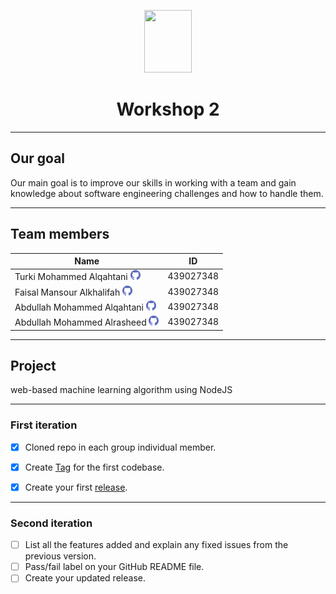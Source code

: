 <p align="center">
  <img width="76" height="100" src="./newfiles/final2.gif">
</p>


<h1 align="center">Workshop 2</h1>

---

<h2 align="left">Our goal</h2>


Our main goal is to improve our skills in working with a team and gain knowledge
about software engineering challenges and how to handle them.

---
<h2 align="left">Team members</h2>

| Name        | ID           |
| ------------- |:-------------:|
| Turki Mohammed Alqahtani [![github account][github]](https://github.com/Turkialq)    | 439027348 |
| Faisal Mansour Alkhalifah [![github account][github]](https://github.com/Faisalkh90)    | 439027348 |
| Abdullah Mohammed Alqahtani [![github account][github]](https://github.com/AbdullahAlqahtani285)   | 439027348 |
| Abdullah Mohammed Alrasheed [![github account][github]](https://github.com/amhalrasheed)   | 439027348 |

[github]: ./newfiles/github.png  
---
<h2 align="left">Project</h2>


web-based machine learning algorithm using NodeJS

---
<h3 align="left">First iteration</h2>

* [x] Cloned repo in each group individual member.
* [x] Create [Tag](https://github.com/Turkialq/Workshop2/tags) for the first codebase.
* [x] Create your first [release](https://github.com/Turkialq/Workshop2/releases/tag/V0.1).


---
<h3 align="left">Second iteration</h2>

* [ ] List all the features added and explain any fixed issues from the previous version.
* [ ] Pass/fail label on your GitHub README file.
* [ ] Create your updated release.
